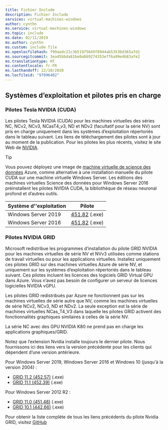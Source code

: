 ```yaml
---
title: Fichier Include
description: Fichier Include
services: virtual-machines-windows
author: cynthn
ms.service: virtual-machines-windows
ms.topic: include
ms.date: 02/11/2019
ms.author: cynthn
ms.custom: include file
ms.openlocfilehash: f99aedc21c3b51975649f8944ab53536d365a7d1
ms.sourcegitcommit: 3ea45bbda81be0a869274353e7f6a99e4b83afe2
ms.translationtype: HT
ms.contentlocale: fr-FR
ms.lasthandoff: 12/10/2020
ms.locfileid: "97096402"
---
```

## <a name="supported-operating-systems-and-drivers"></a>Systèmes d’exploitation et pilotes pris en charge

### <a name="nvidia-tesla-cuda-drivers"></a>Pilotes Tesla NVIDIA (CUDA)

Les pilotes Tesla NVIDIA (CUDA) pour les machines virtuelles des séries NC, NCv2, NCv3, NCasT4_v3, ND et NDv2 (facultatif pour la série NV) sont pris en charge uniquement dans les systèmes d’exploitation répertoriés dans le tableau suivant. Les liens de téléchargement des pilotes sont à jour au moment de la publication. Pour les pilotes les plus récents, visitez le site Web de [NVIDIA](https://www.nvidia.com/).

> [!TIP]
> Vous pouvez déployez une image de [machine virtuelle de science des données](../articles/machine-learning/data-science-virtual-machine/overview.md) Azure, comme alternative à une installation manuelle du pilote CUDA sur une machine virtuelle Windows Server. Les éditions des machines virtuelles Science des données pour Windows Server 2016 préinstallent les pilotes NVIDIA CUDA, la bibliothèque de réseau neuronal profond et d’autres outils.


| Système d''exploitation | Pilote |
| -------- |------------- |
| Windows Server 2019 | [451.82](http://us.download.nvidia.com/tesla/451.82/451.82-tesla-desktop-winserver-2019-2016-international.exe) (.exe) |
| Windows Server 2016 | [451.82](http://us.download.nvidia.com/tesla/451.82/451.82-tesla-desktop-winserver-2019-2016-international.exe) (.exe) |

### <a name="nvidia-grid-drivers"></a>Pilotes NVIDIA GRID

Microsoft redistribue les programmes d’installation du pilote GRID NVIDIA pour les machines virtuelles de série NV et NVv3 utilisées comme stations de travail virtuelles ou pour les applications virtuelles. Installez uniquement ces pilotes GRID sur des machines virtuelles Azure de série NV, et uniquement sur les systèmes d’exploitation répertoriés dans le tableau suivant. Ces pilotes incluent les licences des logiciels GRID Virtual GPU dans Azure. Vous n’avez pas besoin de configurer un serveur de licences logicielles NVIDIA vGPU.

Les pilotes GRID redistribués par Azure ne fonctionnent pas sur les machines virtuelles de série autre que NV, comme les machines virtuelles de série NCv2, NCv3, ND et NDv2. La seule exception est la série de machines virtuelles NCas_T4_V3 dans laquelle les pilotes GRID activent des fonctionnalités graphiques similaires à celles de la série NV.

La série NC avec des GPU NVIDIA K80 ne prend pas en charge les applications graphiques/GRID.  

Notez que l’extension Nvidia installe toujours le dernier pilote. Nous fournissons ici des liens vers la version précédente pour les clients qui dépendent d’une version antérieure.

Pour Windows Server 2019, Windows Server 2016 et Windows 10 (jusqu'à la version 2004) :
- [GRID 11.2 (452.57)](https://go.microsoft.com/fwlink/?linkid=874181) (.exe)
- [GRID 11.1 (452.39)](https://download.microsoft.com/download/9/9/1/99186e1b-d27d-47d5-9957-175c88f4efbe/452.39_grid_win10_64bit_whql.exe) (.exe) 

Pour Windows Server 2012 R2 : 
- [GRID 11.0 (451.48)](https://download.microsoft.com/download/f/7/2/f729e28b-57b8-4141-b577-38d2390973ef/451.48_grid_server2012R2_64bit_international.exe) (.exe) 
- [GRID 10.1 (442.66)](https://download.microsoft.com/download/4/3/3/4330fd5c-c685-4ca1-abca-3b2fb3c11d2e/442.06_grid_win8_win7_64bit_international_whql.exe) (.exe)  

Pour obtenir la liste complète de tous les liens précédents du pilote Nvidia GRID, visitez [GitHub](https://github.com/Azure/azhpc-extensions/blob/master/NvidiaGPU/resources.json)
